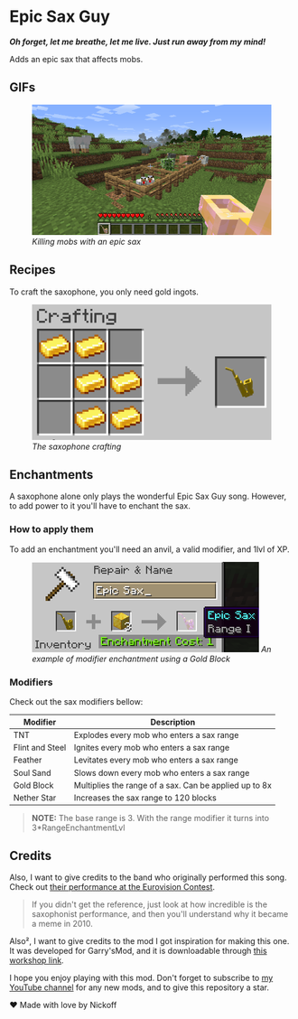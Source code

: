 # Epic Sax Guy

**_Oh forget, let me breathe, let me live. 
Just run away from my mind!_**

Adds an epic sax that affects mobs.

## GIFs
<figure>
    <img src="screenshots/sax_1.gif">
      <em>Killing mobs with an epic sax</em>
</figure>

## Recipes
To craft the saxophone, you only need gold ingots.

<figure>
    <img src="screenshots/crafting.png">
      <em>The saxophone crafting</em>
</figure>

## Enchantments
A saxophone alone only plays the wonderful Epic Sax Guy song.
However, to add power to it you'll have to enchant the sax. 

### How to apply them

To add an enchantment you'll need an anvil, a valid modifier, and 1lvl of XP.

<figure>
    <img src="screenshots/anvil.png">
      <em>An example of modifier enchantment using a Gold Block</em>
</figure>

### Modifiers

Check out the sax modifiers bellow:

| Modifier | Description | 
| -------- | ----------- |
| TNT | Explodes every mob who enters a sax range |
| Flint and Steel | Ignites every mob who enters a sax range |
| Feather | Levitates every mob who enters a sax range |
| Soul Sand | Slows down every mob who enters a sax range |
| Gold Block | Multiplies the range of a sax. Can be applied up to 8x |
| Nether Star | Increases the sax range to 120 blocks |

> **NOTE:** The base range is 3. With the range modifier it turns into 3*RangeEnchantmentLvl

## Credits
Also, I want to give credits to the band who originally performed this song. Check out [their performance at the Eurovision Contest](https://www.youtube.com/watch?v=pHXDMe6QV-U).

> If you didn't get the reference, just look at how incredible is the saxophonist performance, and then you'll understand why it became a meme in 2010.

Also², I want to give credits to the mod I got inspiration for making this one. It was developed for Garry'sMod, and it is downloadable through [this workshop link](https://steamcommunity.com/sharedfiles/filedetails/?id=131710286).

I hope you enjoy playing with this mod. Don't forget to subscribe to [my YouTube channel](https://www.youtube.com/c/nickoff755/videos) for any new mods, and to give this repository a star.

❤️ Made with love by Nickoff
